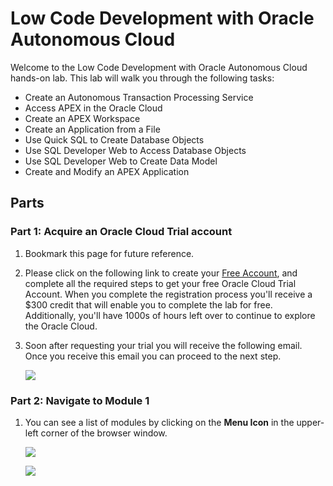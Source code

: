 # Low Code Development with Oracle Autonomous Cloud

Welcome to the Low Code Development with Oracle Autonomous Cloud hands-on lab. This lab will walk you through the following tasks:

-  Create an Autonomous Transaction Processing Service
-  Access APEX in the Oracle Cloud
-  Create an APEX Workspace
-  Create an Application from a File
-  Use Quick SQL to Create Database Objects
-  Use SQL Developer Web to Access Database Objects
-  Use SQL Developer Web to Create Data Model
-  Create and Modify an APEX Application

## Parts

### **Part 1**: Acquire an Oracle Cloud Trial account

1. Bookmark this page for future reference.

2. Please click on the following link to create your <a href="https://myservices.us.oraclecloud.com/mycloud/signup?language=en&sourceType=:ow:lp:cpo::RC_NAMK190523P00161:APEX_ATP_HOL&intcmp=:ow:lp:cpo::RC_NAMK190523P00161:APEX_ATP_HOL" target="_trial_">Free Account</a>, and complete all the required steps to get your free Oracle Cloud Trial Account. When you complete the registration process you'll receive a $300 credit that will enable you to complete the lab for free.  Additionally, you'll have 1000s of hours left over to continue to explore the Oracle Cloud.

3. Soon after requesting your trial you will receive the following email. Once you receive this email you can proceed to the next step.

   ![](images/getstartednow.png)

### **Part 2**: Navigate to Module 1

1. You can see a list of modules by clicking on the **Menu Icon** in the upper-left corner of the browser window.

	 ![](apex-atp/0-intro/images/lab-intro.png)
  
   ![](apex-atp/0-intro/images/lab-contents.png)
